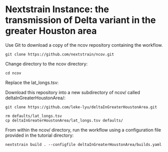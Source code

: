 # Nextstrain Instance: the transmission of Delta variant in the greater Houston area

<!-- TODO: update links -->

Use Git to download a copy of the ncov repository containing the workflow.

```shell
git clone https://github.com/nextstrain/ncov.git
```

Change directory to the ncov directory:

```shell
cd ncov
```
Replace the lat_longs.tsv:

Download this repository into a new subdirectory of ncov/ called deltaInGreaterHoustonArea/:

```shell
git clone https://github.com/leke-lyu/deltaInGreaterHoustonArea.git
```

```shell
rm defaults/lat_longs.tsv
cp deltaInGreaterHoustonArea/lat_longs.tsv defaults/
```

From within the ncov/ directory, run the workflow using a configuration file provided in the tutorial directory:

```shell
nextstrain build . --configfile deltaInGreaterHoustonArea/builds.yaml 
```
